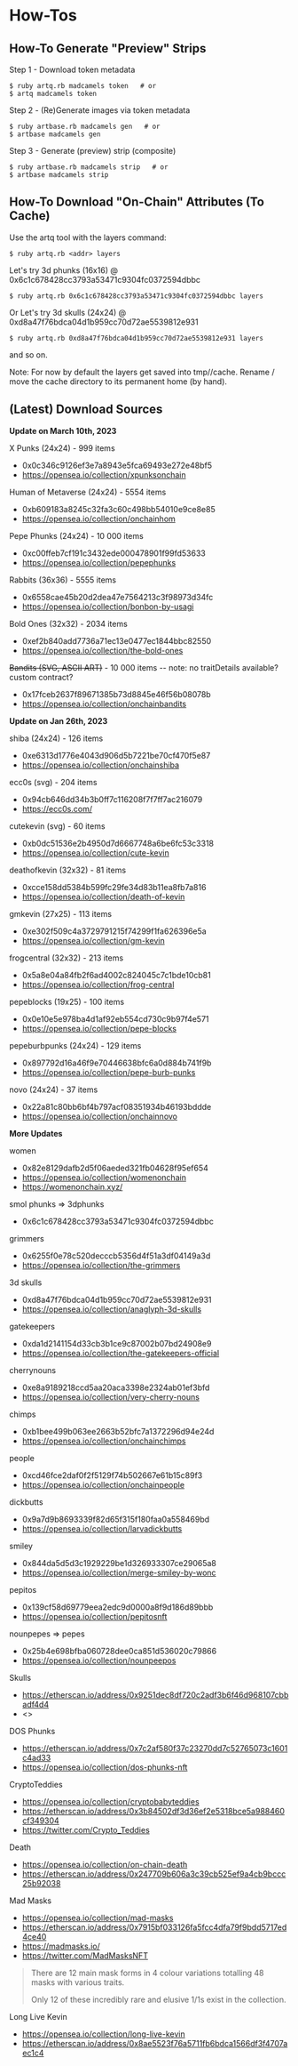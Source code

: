 # How-Tos


## How-To Generate "Preview" Strips

Step 1 - Download token metadata

    $ ruby artq.rb madcamels token   # or
    $ artq madcamels token


Step 2 - (Re)Generate images via token metadata

    $ ruby artbase.rb madcamels gen   # or
    $ artbase madcamels gen


Step 3 - Generate (preview) strip (composite)

    $ ruby artbase.rb madcamels strip   # or
    $ artbase madcamels strip




## How-To Download "On-Chain" Attributes (To Cache)

Use the artq tool with the layers command:

    $ ruby artq.rb <addr> layers

Let's try 3d phunks (16x16) @ 0x6c1c678428cc3793a53471c9304fc0372594dbbc

    $ ruby artq.rb 0x6c1c678428cc3793a53471c9304fc0372594dbbc layers

Or Let's try 3d skulls (24x24) @
0xd8a47f76bdca04d1b959cc70d72ae5539812e931

    $ ruby artq.rb 0xd8a47f76bdca04d1b959cc70d72ae5539812e931 layers

and so on.


Note: For now by default the layers
get saved into tmp/<addr>/cache.
Rename / move the cache directory to its permanent home (by hand).





## (Latest) Download Sources


**Update on March 10th, 2023**

X Punks (24x24) - 999 items
- 0x0c346c9126ef3e7a8943e5fca69493e272e48bf5
- https://opensea.io/collection/xpunksonchain

Human of Metaverse (24x24) - 5554 items
- 0xb609183a8245c32fa3c60c498bb54010e9ce8e85
- https://opensea.io/collection/onchainhom

Pepe Phunks (24x24)  - 10 000 items
- 0xc00ffeb7cf191c3432ede000478901f99fd53633
- https://opensea.io/collection/pepephunks

Rabbits (36x36)  - 5555 items
- 0x6558cae45b20d2dea47e7564213c3f98973d34fc
- https://opensea.io/collection/bonbon-by-usagi

Bold Ones (32x32)  - 2034 items
- 0xef2b840add7736a71ec13e0477ec1844bbc82550
- https://opensea.io/collection/the-bold-ones


~~Bandits  (SVG, ASCII ART)~~  - 10 000 items    -- note: no traitDetails available? custom contract?
- 0x17fceb2637f89671385b73d8845e46f56b08078b
- https://opensea.io/collection/onchainbandits


**Update on Jan 26th, 2023**


shiba (24x24)  - 126 items
- 0xe6313d1776e4043d906d5b7221be70cf470f5e87
- https://opensea.io/collection/onchainshiba

ecc0s (svg) - 204 items
- 0x94cb646dd34b3b0ff7c116208f7f7ff7ac216079
- https://ecc0s.com/

cutekevin (svg) - 60 items
- 0xb0dc51536e2b4950d7d6667748a6be6fc53c3318
- https://opensea.io/collection/cute-kevin

deathofkevin (32x32) - 81 items
- 0xcce158dd5384b599fc29fe34d83b11ea8fb7a816
- https://opensea.io/collection/death-of-kevin

gmkevin (27x25) - 113 items
- 0xe302f509c4a3729791215f74299f1fa626396e5a
- https://opensea.io/collection/gm-kevin

frogcentral (32x32) - 213 items
- 0x5a8e04a84fb2f6ad4002c824045c7c1bde10cb81
- https://opensea.io/collection/frog-central

pepeblocks (19x25) - 100 items
- 0x0e10e5e978ba4d1af92eb554cd730c9b97f4e571
- https://opensea.io/collection/pepe-blocks

pepeburbpunks (24x24) - 129 items
- 0x897792d16a46f9e70446638bfc6a0d884b741f9b
- https://opensea.io/collection/pepe-burb-punks

novo (24x24) - 37 items
- 0x22a81c80bb6bf4b797acf08351934b46193bddde
- https://opensea.io/collection/onchainnovo


**More Updates**

women
- 0x82e8129dafb2d5f06aeded321fb04628f95ef654
- https://opensea.io/collection/womenonchain
- https://womenonchain.xyz/


smol phunks  => 3dphunks
- 0x6c1c678428cc3793a53471c9304fc0372594dbbc


grimmers
- 0x6255f0e78c520decccb5356d4f51a3df04149a3d
- https://opensea.io/collection/the-grimmers

3d skulls
- 0xd8a47f76bdca04d1b959cc70d72ae5539812e931
- https://opensea.io/collection/anaglyph-3d-skulls

gatekeepers
- 0xda1d2141154d33cb3b1ce9c87002b07bd24908e9
- https://opensea.io/collection/the-gatekeepers-official

cherrynouns
- 0xe8a9189218ccd5aa20aca3398e2324ab01ef3bfd
- https://opensea.io/collection/very-cherry-nouns

chimps
- 0xb1bee499b063ee2663b52bfc7a1372296d94e24d
- https://opensea.io/collection/onchainchimps

people
- 0xcd46fce2daf0f2f5129f74b502667e61b15c89f3
- https://opensea.io/collection/onchainpeople

dickbutts
- 0x9a7d9b8693339f82d65f315f180faa0a558469bd
- https://opensea.io/collection/larvadickbutts

smiley
- 0x844da5d5d3c1929229be1d326933307ce29065a8
- https://opensea.io/collection/merge-smiley-by-wonc

pepitos
- 0x139cf58d69779eea2edc9d0000a8f9d186d89bbb
- https://opensea.io/collection/pepitosnft

nounpepes  => pepes
- 0x25b4e698bfba060728dee0ca851d536020c79866
- https://opensea.io/collection/nounpeepos


Skulls
- <https://etherscan.io/address/0x9251dec8df720c2adf3b6f46d968107cbbadf4d4>
- <>


DOS Phunks
- <https://etherscan.io/address/0x7c2af580f37c23270dd7c52765073c1601c4ad33>
- <https://opensea.io/collection/dos-phunks-nft>


CryptoTeddies
- <https://opensea.io/collection/cryptobabyteddies>
- <https://etherscan.io/address/0x3b84502df3d36ef2e5318bce5a988460cf349304>
- <https://twitter.com/Crypto_Teddies>


Death
- <https://opensea.io/collection/on-chain-death>
- <https://etherscan.io/address/0x247709b606a3c39cb525ef9a4cb9bccc25b92038>



Mad Masks
- <https://opensea.io/collection/mad-masks>
- <https://etherscan.io/address/0x7915bf033126fa5fcc4dfa79f9bdd5717ed4ce40>
- <https://madmasks.io/>
- <https://twitter.com/MadMasksNFT>

> There are 12 main mask forms in 4 colour variations totalling 48 masks with various traits.
>
> Only 12 of these incredibly rare and elusive 1/1s exist in the collection.


Long Live Kevin
- <https://opensea.io/collection/long-live-kevin>
- <https://etherscan.io/address/0x8ae5523f76a5711fb6bdca1566df3f4707aec1c4>


